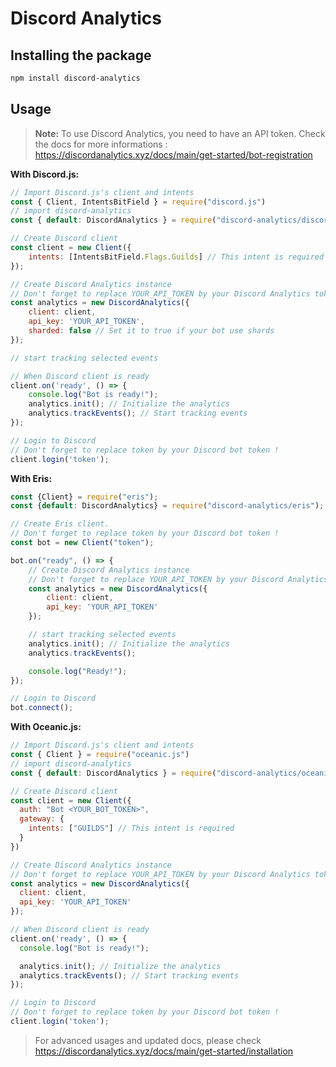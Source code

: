 # Discord Analytics

## Installing the package

```bash
npm install discord-analytics
```

## Usage

> **Note:** To use Discord Analytics, you need to have an API token. Check the docs for more informations : https://discordanalytics.xyz/docs/main/get-started/bot-registration

**With Discord.js:**

```js
// Import Discord.js's client and intents
const { Client, IntentsBitField } = require("discord.js")
// import discord-analytics
const { default: DiscordAnalytics } = require("discord-analytics/discordjs")

// Create Discord client
const client = new Client({
    intents: [IntentsBitField.Flags.Guilds] // This intent is required
});

// Create Discord Analytics instance
// Don't forget to replace YOUR_API_TOKEN by your Discord Analytics token !
const analytics = new DiscordAnalytics({
    client: client,
    api_key: 'YOUR_API_TOKEN',
    sharded: false // Set it to true if your bot use shards
});

// start tracking selected events

// When Discord client is ready
client.on('ready', () => {
    console.log("Bot is ready!");
    analytics.init(); // Initialize the analytics
    analytics.trackEvents(); // Start tracking events
});

// Login to Discord
// Don't forget to replace token by your Discord bot token !
client.login('token');
```

**With Eris:**

```js
const {Client} = require("eris");
const {default: DiscordAnalytics} = require("discord-analytics/eris");

// Create Eris client.
// Don't forget to replace token by your Discord bot token !
const bot = new Client("token");

bot.on("ready", () => {
    // Create Discord Analytics instance
    // Don't forget to replace YOUR_API_TOKEN by your Discord Analytics token !
    const analytics = new DiscordAnalytics({
        client: client,
        api_key: 'YOUR_API_TOKEN'
    });

    // start tracking selected events
    analytics.init(); // Initialize the analytics
    analytics.trackEvents();

    console.log("Ready!");
});

// Login to Discord
bot.connect();
```

**With Oceanic.js:**
```js
// Import Discord.js's client and intents
const { Client } = require("oceanic.js")
// import discord-analytics
const { default: DiscordAnalytics } = require("discord-analytics/oceanic")

// Create Discord client
const client = new Client({
  auth: "Bot <YOUR_BOT_TOKEN>",
  gateway: {
    intents: ["GUILDS"] // This intent is required
  }
})

// Create Discord Analytics instance
// Don't forget to replace YOUR_API_TOKEN by your Discord Analytics token !
const analytics = new DiscordAnalytics({
  client: client,
  api_key: 'YOUR_API_TOKEN'
});

// When Discord client is ready
client.on('ready', () => {
  console.log("Bot is ready!");

  analytics.init(); // Initialize the analytics
  analytics.trackEvents(); // Start tracking events
});

// Login to Discord
// Don't forget to replace token by your Discord bot token !
client.login('token');
```

> For advanced usages and updated docs, please check https://discordanalytics.xyz/docs/main/get-started/installation